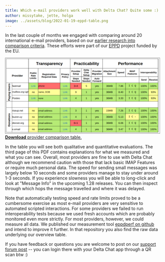 ```yaml
---
title: Which e-mail providers work well with Delta Chat? Quite some :) 
author: missytake, jette, holga
image: ../assets/blog/2022-01-19-eppd-table.png
---
```


In the last couple of months we engaged with comparing around 20 international e-mail providers, based on our [earlier research into comparison criteria](https://delta.chat/en/2021-09-11-eppd-provider-criteria). These efforts were part of our [EPPD](https://dapsi.ngi.eu/hall-of-fame/eppd/) project funded by the EU. 

<a href="../assets/blog/eppd-comparison-final.pdf">
    <img src="../assets/blog/2022-01-19-eppd-table.png"
         style="border-width: 1px; border-color: grey; border-style: solid;"/><br>
    <b>Download</b> provider comparison table.
</a>

In the table you will see both qualitative and quantitative evaluations. The third page of this PDF contains explanations for what we measured and what you can see. Overall, most providers are fine to use with Delta Chat although we recommend caution with those that lack basic IMAP Features or require much personal data. The speed for sending small messages was largely below 10 seconds and some providers manage to stay under around 1-3 seconds. If you experience slowness you will be able to long-click and look at "Message Info" in the upcoming 1.28 releases. You can then inspect through which hops the message travelled and where it was delayed. 

Note that automatically testing speed and rate limits proved to be a cumbersome exercise as most e-mail providers are very sensitive to automated scripted interactions. For some providers we failed to run interoperability tests because we used fresh accounts which are probably monitored even more strictly. For most providers, however, we could measure all data. We published our measurement tool [eppdperf on github](https://github.com/deltachat/eppdperf) and intend to improve it further.  In that repository you also find the raw data underlying our overview table. 

If you have feedback or questions you are welcome to post on our [support forum post](https://support.delta.chat/t/email-provider-comparison/1992) -- you can login there with your Delta Chat app through a QR scan btw :) 
